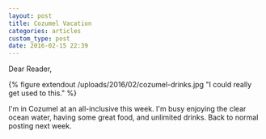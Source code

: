 ```yaml
---
layout: post
title: Cozumel Vacation
categories: articles
custom_type: post
date: 2016-02-15 22:39
---
```


Dear Reader,

{% figure extendout /uploads/2016/02/cozumel-drinks.jpg "I could really get used to this." %}

I'm in Cozumel at an all-inclusive this week. I'm busy enjoying the clear ocean water, having some great food, and unlimited drinks. Back to normal posting next week. 

